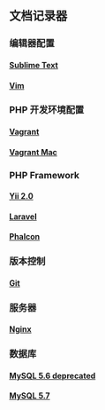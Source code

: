 ## 文档记录器

### 编辑器配置

#### [Sublime Text](./src/editor/sublime.md)
#### [Vim](./src/editor/vim.md)

### PHP 开发环境配置

#### [Vagrant](./src/php/vagrant.md)
#### [Vagrant Mac](./src/php/vagrant_mac.md)

### PHP Framework

#### [Yii 2.0](./src/php/framework/yii/README.md)
#### [Laravel](./src/php/framework/laravel.md)
#### [Phalcon](./src/php/framework/phalcon.md)

### 版本控制

#### [Git](./src/vcs/git.md)

### 服务器

#### [Nginx](./src/nginx/README.md)

### 数据库

#### [MySQL 5.6 deprecated](./src/mysql/5.6/README.md)
#### [MySQL 5.7](./src/mysql/5.7/README.md)